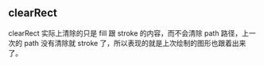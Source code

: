 ## clearRect

clearRect 实际上清除的只是 fill 跟 stroke 的内容，而不会清除 path 路径，上一次的 path 没有清除就 stroke 了，所以表现的就是上次绘制的图形也跟着出来了。
